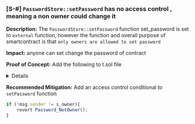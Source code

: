 ### [S-#] `PasswordStore::setPassword` has no access control , meaning a non owner could change it

**Description:** The `PasswordStore::setPassword` function set_password is set to `external` function, however the function and overall purpose of smartcontract is that `only owners are allowed to set password`

**Impact:** anyone can set change the password of contract

**Proof of Concept:**
Add the following to t.sol file
<details>

```javascript
function test_anyone_can_set_password(address randomAddress) public{
        vm.assume(randomAddress!=owner);
        vm.prank(randomAddress);
        string memory expectedPassword = "myNewPassword";
        passwordStore.setPassword(expectedPassword);
        vm.prank(owner);
        string memory actualPassword = passwordStore.getPassword();
        assertEq(actualPassword,expectedPassword);
    }


```

</details>

**Recommended Mitigation:** Add an access control conditional to `setPassword` function

```javascript
if (!msg.sender != s_owner){
    revert Password_NotOwner();
}

```
